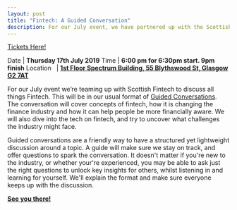 ```yaml
---
layout: post
title: "Fintech: A Guided Conversation"
description: For our July event, we have partnered up with the Scottish Fintech Comunity to discuss both the Fin and the Tech of the industry.
---
```

[Tickets Here!](https://www.eventbrite.com/e/fintech-a-guided-conversation-tickets-64634968932)

Date  | **Thursday 17th July 2019**
Time | **6:00 pm for 6:30pm start. 9pm finish**
Location &nbsp; | **<a href="https://goo.gl/maps/jzQPVkpqRx7YkgPv8" target="_blank">1st Floor Spectrum Building, 55 Blythswood St, Glasgow G2 7AT
</a>**

For our July event we’re teaming up with Scottish Fintech to discuss all things Fintech. This will be in our usual format of [Guided Conversations](http://guidedconversations.org/). The conversation will cover concepts of fintech, how it is changing the finance industry and how it can help people be more financially aware. We will also dive into the tech on fintech, and try to uncover what challenges the industry might face.

Guided conversations are a friendly way to have a structured yet lightweight discussion around a topic. A guide will make sure we stay on track, and offer questions to spark the conversation. It doesn't matter if you're new to the industry, or whether your're experienced, you may be able to ask just the right questions to unlock key insights for others, whilst listening in and learning for yourself. We'll explain the format and make sure everyone keeps up with the discussion.

**<a href="https://www.eventbrite.com/e/fintech-a-guided-conversation-tickets-64634968932" target="_blank">See you there!</a>**